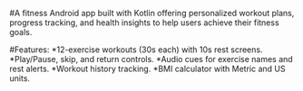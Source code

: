 #A fitness Android app built with Kotlin offering personalized workout plans, progress tracking, and health insights to help users achieve their fitness goals.

#Features:
*12-exercise workouts (30s each) with 10s rest screens.
*Play/Pause, skip, and return controls.
*Audio cues for exercise names and rest alerts.
*Workout history tracking.
*BMI calculator with Metric and US units.
